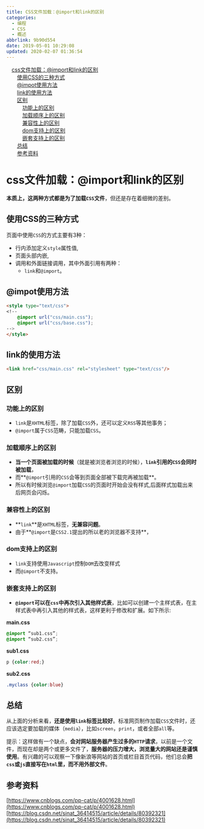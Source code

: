 ```yaml
---
title: CSS文件加载：@import和link的区别
categories:
  - 编程
  - CSS
  - 概述
abbrlink: 9b90d554
date: 2019-05-01 10:29:08
updated: 2020-02-07 01:36:54
---
```

<div id='my_toc'><a href="/blog/9b90d554/#css文件加载：@import和link的区别" class="header_1">css文件加载：@import和link的区别</a>&nbsp;<br><a href="/blog/9b90d554/#使用CSS的三种方式" class="header_2">使用CSS的三种方式</a>&nbsp;<br><a href="/blog/9b90d554/#@impot使用方法" class="header_2">@impot使用方法</a>&nbsp;<br><a href="/blog/9b90d554/#link的使用方法" class="header_2">link的使用方法</a>&nbsp;<br><a href="/blog/9b90d554/#区别" class="header_2">区别</a>&nbsp;<br><a href="/blog/9b90d554/#功能上的区别" class="header_3">功能上的区别</a>&nbsp;<br><a href="/blog/9b90d554/#加载顺序上的区别" class="header_3">加载顺序上的区别</a>&nbsp;<br><a href="/blog/9b90d554/#兼容性上的区别" class="header_3">兼容性上的区别</a>&nbsp;<br><a href="/blog/9b90d554/#dom支持上的区别" class="header_3">dom支持上的区别</a>&nbsp;<br><a href="/blog/9b90d554/#嵌套支持上的区别" class="header_3">嵌套支持上的区别</a>&nbsp;<br><a href="/blog/9b90d554/#总结" class="header_2">总结</a>&nbsp;<br><a href="/blog/9b90d554/#参考资料" class="header_2">参考资料</a>&nbsp;<br></div>
<style>.header_1{margin-left: 1em;}.header_2{margin-left: 2em;}.header_3{margin-left: 3em;}.header_4{margin-left: 4em;}.header_5{margin-left: 5em;}.header_6{margin-left: 6em;}</style>
<!--more-->
<script>if (navigator.platform.search('arm')==-1){document.getElementById('my_toc').style.display = 'none';}var e,p = document.getElementsByTagName('p');while (p.length>0) {e = p[0];e.parentElement.removeChild(e);}</script>

<!--end-->
# css文件加载：@import和link的区别 #
**本质上，这两种方式都是为了加载`CSS`文件**，但还是存在着细微的差别。
## 使用CSS的三种方式 ##
页面中使用`CSS`的方式主要有3种：
- 行内添加定义`style`属性值,
- 页面头部内嵌,
- 调用和外面链接调用，其中外面引用有两种：
    - `link`和`@import`。

## @impot使用方法 ##
```html
<style type="text/css">
<!--
    @import url("css/main.css");
    @import url("css/base.css");
-->
</style>
```
## link的使用方法 ##
```html
<link href="css/main.css" rel="stylesheet" type="text/css"/>
```
## 区别 ##
### 功能上的区别 ###
- `link`是`XHTML`标签，除了加载`CSS`外，还可以定义`RSS`等其他事务；
- `@import`属于`CSS`范畴，只能加载`CSS`。

### 加载顺序上的区别 ###
- **当一个页面被加载的时候**（就是被浏览者浏览的时候），**`link`引用的`CSS`会同时被加载**，
- 而**`@import`引用的`CSS`会等到页面全部被下载完再被加载**。
- 所以有时候浏览`@import`加载`CSS`的页面时开始会没有样式,后面样式加载出来后网页会闪烁。

### 兼容性上的区别 ###
- **`link`**是`XHTML`标签，**无兼容问题**。
- 由于**`@import`是`CSS2.1`提出的所以老的浏览器不支持**，

### dom支持上的区别 ###
- `link`支持使用`Javascript`控制`DOM`去改变样式
- 而`@import`不支持。

### 嵌套支持上的区别 ###
- **`@import`可以在`css`中再次引入其他样式表**，比如可以创建一个主样式表，在主样式表中再引入其他的样式表，这样更利于修改和扩展。如下所示:

**main.css**
```css
@import “sub1.css”;
@import “sub2.css”;
```
**sub1.css**
```css
p {color:red;}
```
**sub2.css**
```css
.myclass {color:blue}
```
## 总结 ##
从上面的分析来看，**还是使用`link`标签比较好**。标准网页制作加载`CSS`文件时，还应该选定要加载的媒体（`media`），比如`screen`，`print`，或者全部`all`等。

提示：这样做有一个缺点，**会对网站服务器产生过多的`HTTP`请求**，以前是一个文件，而现在却是两个或更多文件了，**服务器的压力增大，浏览量大的网站还是谨慎使用**。有兴趣的可以观察一下像新浪等网站的首页或栏目首页代码，他们总会**把`css`或`js`直接写在`html`里，而不用外部文件**。

## 参考资料 ##
[https://www.cnblogs.com/pp-cat/p/4001628.html](https://www.cnblogs.com/pp-cat/p/4001628.html)
[https://blog.csdn.net/sinat_36414515/article/details/80392321](https://blog.csdn.net/sinat_36414515/article/details/80392321)
